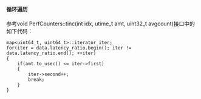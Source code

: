 #### 循环遍历

参考void PerfCounters::tinc(int idx, utime_t amt, uint32_t avgcount)接口中的如下代码：
```
map<uint64_t, uint64_t>::iterator iter;
for(iter = data.latency_ratio.begin(); iter != data.latency_ratio.end(); ++iter)
{
    if(amt.to_usec() <= iter->first)
    {
        iter->second++;
        break;
    }
}
````
